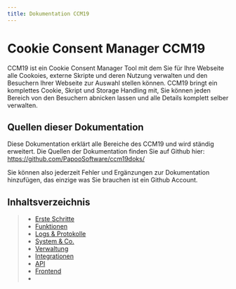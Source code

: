 ```yaml
---
title: Dokumentation CCM19
---
```


# Cookie Consent Manager CCM19

CCM19 ist ein Cookie Consent Manager Tool mit dem Sie für Ihre Webseite alle Cookoies, externe Skripte und deren Nutzung verwalten und den Besuchern Ihrer Webseite zur Auswahl stellen können. CCM19 bringt ein komplettes Cookie, Skript und Storage Handling mit, Sie können jeden Bereich von den Besuchern abnicken lassen und alle Details komplett selber verwalten.

## Quellen dieser Dokumentation

Diese Dokumentation erklärt alle Bereiche des CCM19 und wird ständig erweitert. Die Quellen der Dokumentation finden Sie auf Github hier: https://github.com/PapooSoftware/ccm19doks/

Sie können also jederzeit Fehler und Ergänzungen zur Dokumentation hinzufügen, das einzige was Sie brauchen ist ein Github Account.

## Inhaltsverzeichnis

> * [Erste Schritte](erste_schritte/registrierung.md) 
> * [Funktionen](funktionen/themes.md) 
> * [Logs & Protokolle](logs/consent-protokoll.md) 
> * [System & Co.](system-und-co/frontend-einstellungen.md) 
> *  [Verwaltung](verwaltung/kontoeinstellungen.md) 
> *  [Integrationen](integrationen/ccm19-shopware.md) 
> *  [API](api/javascript-apis.md) 
> *  [Frontend](frontend/frontend.md) 
> * 










